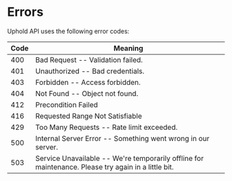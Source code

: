 # Errors

Uphold API uses the following error codes:

Code | Meaning
---------- | -------
400 | Bad Request -- Validation failed.
401 | Unauthorized -- Bad credentials.
403 | Forbidden -- Access forbidden.
404 | Not Found -- Object not found.
412 | Precondition Failed
416 | Requested Range Not Satisfiable
429 | Too Many Requests -- Rate limit exceeded.
500 | Internal Server Error -- Something went wrong in our server.
503 | Service Unavailable -- We're temporarily offline for maintenance. Please try again in a little bit.
